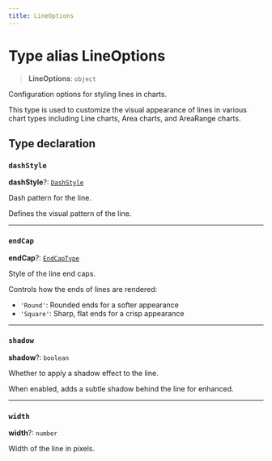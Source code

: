 ```yaml
---
title: LineOptions
---
```


# Type alias LineOptions

> **LineOptions**: `object`

Configuration options for styling lines in charts.

This type is used to customize the visual appearance of lines in various chart types
including Line charts, Area charts, and AreaRange charts.

## Type declaration

### `dashStyle`

**dashStyle**?: [`DashStyle`](type-alias.DashStyle.md)

Dash pattern for the line.

Defines the visual pattern of the line.

***

### `endCap`

**endCap**?: [`EndCapType`](type-alias.EndCapType.md)

Style of the line end caps.

Controls how the ends of lines are rendered:
- `'Round'`: Rounded ends for a softer appearance
- `'Square'`: Sharp, flat ends for a crisp appearance

***

### `shadow`

**shadow**?: `boolean`

Whether to apply a shadow effect to the line.

When enabled, adds a subtle shadow behind the line for enhanced.

***

### `width`

**width**?: `number`

Width of the line in pixels.
